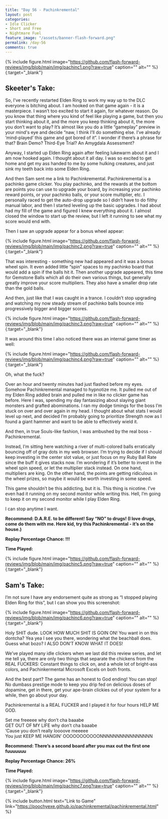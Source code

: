 ```yaml
---
title: "Day 56 - Pachinkremental"
layout: post
categories:
- Idle Clicker
- Short and Free
- Nightmare Fuel
feature_image: "/assets/banner-flash-forward.png"
permalink: /day-56
comments: true
---
```


{% include figure.html image="https://github.com/flash-forward-reviews/img/blob/main/img/pachinc1.png?raw=true" caption="" alt="" %}{:target="_blank"}

## Skeeter's Take:

So, I’ve recently restarted Elden Ring to work my way up to the DLC everyone is bitching about. I am hooked on that game again - it is a masterpiece. I wasn’t too excited to start it again, for whatever reason. Do you know that thing where you kind of feel like playing a game, but then you start thinking about it, and the more you keep thinking about it, the more you don’t want to play? It’s almost like you do a little “gameplay” preview in your mind's eye and decide “naw, I think I’ll do something else. I’ve already ‘mind-played’ this game and got bored of it”. I wonder if there’s a phrase for that? Brain Demo? Third-Eye Trial? An Amygdala Assessment?

Anyway, I started up Elden Ring again after feeling lukewarm about it and I am now hooked again. I thought about it all day. I was so excited to get home and get my ass handed to me by some hulking creatures, and just sink my teeth back into some Elden Ring. 

And then Sam sent me a link to Pachinkremental. 
Pachinkremental is a pachinko game clicker. You play pachinko, and the rewards at the bottom are points you can use to upgrade your board, by increasing your pachinko reward points, or your pachinko balls, or your score multiplier, etc. 
I personally raced to get the auto-drop upgrade so I didn’t have to do filthy manual labor, and then I started leveling up the basic upgrades. I had about had my fill of the game and figured I knew everything about it. I almost closed the window to start up the review, but I left it running to see what my score would end with. 

Then I saw an upgrade appear for a bonus wheel appear:

{% include figure.html image="https://github.com/flash-forward-reviews/img/blob/main/img/pachinc2.png?raw=true" caption="" alt="" %}{:target="_blank"}

That was interesting - something new had appeared and it was a bonus wheel spin. It even added little “spin” spaces to my pachinko board that would add a spin if the balls hit it. 
Then another upgrade appeared, this time for Gemstone Balls which all do their own various things, but generally greatly improve your score multipliers. They also have a smaller drop rate than the gold balls. 

And then, just like that I was caught in a trance. I couldn’t stop upgrading and watching my now steady stream of pachinko balls bounce into progressively bigger and bigger scores. 

{% include figure.html image="https://github.com/flash-forward-reviews/img/blob/main/img/pachinc3.png?raw=true" caption="" alt="" %}{:target="_blank"}

It was around this time I also noticed there was an internal game timer as well: 

{% include figure.html image="https://github.com/flash-forward-reviews/img/blob/main/img/pachinc4.png?raw=true" caption="" alt="" %}{:target="_blank"}

Oh, what the fuck?

Over an hour and twenty minutes had just flashed before my eyes. 
Somehow Pachinkremental managed to hypnotize me. It pulled me out of my Elden Ring addled brain and pulled me in like no clicker game has before. 
Here I was, spending my day fantasizing about slaying giant monsters and grafted abominations. I ran my dodge timings for the boss I’m stuck on over and over again in my head. 
I thought about what stats I would level up next, and decided I’m probably going to prioritize Strength now as I found a giant hammer and want to be able to effectively wield it. 

And then, in true Souls-like fashion, I was ambushed by the real boss - Pachinkremental. 

Instead, I’m sitting here watching a river of multi-colored balls erratically bouncing off of gray dots in my web browser. 
I’m trying to decide if I should keep investing in the center slot value, or just focus on my Ruby Ball Rate since the buff it gives stacks now. 
I’m wondering if it’s better to invest in the wheel spin speed, or let the multiplier stack instead. On one hand, multipliers are king. On the other hand, the points are getting ridiculous in the wheel prizes, so maybe it would be worth investing in some speed. 

This game shouldn’t be this addicting, but it is. This thing is nicotine. 
I’ve even had it running on my second monitor while writing this.
Hell, I’m going to keep it on my second monitor while I play Elden Ring. 

I can stop anytime I want.

**Recommend: D.A.R.E. to be different! Say “NO” to drugs! (I love drugs, come do them with me. Here kid, try this Pachinkremental - it’s on the house.)**

**Replay Percentage Chance: !!!**

**Time Played:**

{% include figure.html image="https://github.com/flash-forward-reviews/img/blob/main/img/pachinc5.png?raw=true" caption="" alt="" %}{:target="_blank"}

## Sam's Take:

I’m not sure I have any endorsement quite as strong as “I stopped playing Elden Ring for this”, but I can show you this screenshot:

{% include figure.html image="https://github.com/flash-forward-reviews/img/blob/main/img/pachinc6.png?raw=true" caption="" alt="" %}{:target="_blank"}

Holy SHIT dude. LOOK HOW MUCH SHIT IS GOIN ON! You want in on this dontcha? Yea yea I see you there, wondering what the beachball does. Guess what bozo? I ALSO DON’T KNOW WHAT IT DOES!

We’ve played many idle clickers when we last did this review series, and let me tell ya, there are only two things that separate the chickens from the REAL FUCKERS: Constant things to click on, and a whole lot of bright-ass colors, and Pachinkermental Microsoft Excels on both fronts.

And the best part? The game has an honest to God ending! You can stop! No dumbass prestige mode to keep you drip fed on delicious doses of dopamine, get in there, get your ape-brain clickies out of your system for a while, then go about your day.

Pachinkremental is a REAL FUCKER and I played it for four hours HELP ME GOD.

Set me freeeee why don’t cha baaabe\
GET OUT OF MY LIFE why don’t cha baaabe\
‘Cause you don’t really loooove meeeee\
You just KEEP ME HANGIN’ OOOOOOOOOOONNNNNNNNNNNNNNNN

**Recommend: There’s a second board after you max out the first one fuuuuuuu**

**Replay Percentage Chance: 26%**

**Time Played:**

{% include figure.html image="https://github.com/flash-forward-reviews/img/blob/main/img/pachinc7.png?raw=true" caption="" alt="" %}{:target="_blank"}

{% include button.html text="Link to Game" link="https://poochyexe.github.io/pachinkremental/pachinkremental.html" %}